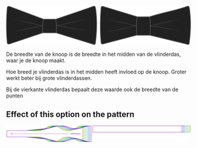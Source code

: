 ![Breedte knoop](knotwidth.svg)

De breedte van de knoop is de breedte in het midden van de vlinderdas, waar je de knoop maakt.

Hoe breed je vlinderdas is in het midden heeft invloed op de knoop. Groter werkt beter bij grote vlinderdassen.

<Note>

Bij de vierkante vlinderdas bepaalt deze waarde ook de breedte van de punten

</Note>

## Effect of this option on the pattern
![This image shows the effect of this option by superimposing several variants that have a different value for this option](benjamin_knotwidth_sample.svg "Effect of this option on the pattern")